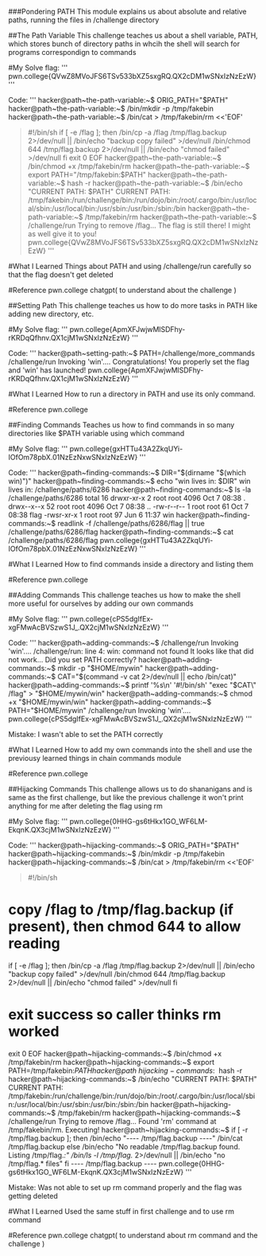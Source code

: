 ###Pondering PATH
This module explains us about absolute and relative paths, running the files in /challenge directory

##The Path Variable
This challenge teaches us about a shell variable, PATH, which stores bunch of directory paths in whcih the shell will search for programs correspondign to commands

#My Solve
flag: ''' pwn.college{QVwZ8MVoJFS6TSv533bXZ5sxgRQ.QX2cDM1wSNxIzNzEzW} '''

Code:
'''
hacker@path~the-path-variable:~$ ORIG_PATH="$PATH"
hacker@path~the-path-variable:~$ /bin/mkdir -p /tmp/fakebin
hacker@path~the-path-variable:~$ /bin/cat > /tmp/fakebin/rm <<'EOF'
> #!/bin/sh
if [ -e /flag ]; then
  /bin/cp -a /flag /tmp/flag.backup 2>/dev/null || /bin/echo "backup copy failed" >/dev/null
  /bin/chmod 644 /tmp/flag.backup 2>/dev/null || /bin/echo "chmod failed" >/dev/null
fi
exit 0
EOF
hacker@path~the-path-variable:~$ /bin/chmod +x /tmp/fakebin/rm
hacker@path~the-path-variable:~$ export PATH="/tmp/fakebin:$PATH"
hacker@path~the-path-variable:~$ hash -r
hacker@path~the-path-variable:~$ /bin/echo "CURRENT PATH: $PATH"
CURRENT PATH: /tmp/fakebin:/run/challenge/bin:/run/dojo/bin:/root/.cargo/bin:/usr/local/sbin:/usr/local/bin:/usr/sbin:/usr/bin:/sbin:/bin
hacker@path~the-path-variable:~$ /tmp/fakebin/rm
hacker@path~the-path-variable:~$ /challenge/run
Trying to remove /flag...
The flag is still there! I might as well give it to you!
pwn.college{QVwZ8MVoJFS6TSv533bXZ5sxgRQ.QX2cDM1wSNxIzNzEzW}
'''

#What I Learned
Things about PATH and using /challenge/run carefully so that the flag doesn't get deleted

#Reference
pwn.college
chatgpt( to understand about the challenge )

##Setting Path
This challenge teaches us how to do more tasks in PATH like adding new directory, etc.

#My Solve
flag: ''' pwn.college{ApmXFJwjwMlSDFhy-rKRDqQfhnv.QX1cjM1wSNxIzNzEzW} '''

Code: 
'''
hacker@path~setting-path:~$ PATH=/challenge/more_commands /challenge/run
Invoking 'win'....
Congratulations! You properly set the flag and 'win' has launched!
pwn.college{ApmXFJwjwMlSDFhy-rKRDqQfhnv.QX1cjM1wSNxIzNzEzW}
'''

#What I Learned
How to run a directory in PATH and use its only command.

#Reference
pwn.college

##Finding Commands
Teaches us how to find commands in so many directories like $PATH variable using which command 

#My Solve
flag: ''' pwn.college{gxHTTu43A2ZkqUYi-IOfOm78pbX.01NzEzNxwSNxIzNzEzW} '''

Code: 
'''
hacker@path~finding-commands:~$ DIR="$(dirname "$(which win)")"
hacker@path~finding-commands:~$ echo "win lives in: $DIR"
win lives in: /challenge/paths/6286
hacker@path~finding-commands:~$ ls -la /challenge/paths/6286
total 16
drwxr-xr-x  2 root root 4096 Oct  7 08:38 .
drwx--x--x 52 root root 4096 Oct  7 08:38 ..
-rw-r--r--  1 root root   61 Oct  7 08:38 flag
-rwsr-xr-x  1 root root   97 Jun  6 11:37 win
hacker@path~finding-commands:~$ readlink -f /challenge/paths/6286/flag || true
/challenge/paths/6286/flag
hacker@path~finding-commands:~$ cat /challenge/paths/6286/flag
pwn.college{gxHTTu43A2ZkqUYi-IOfOm78pbX.01NzEzNxwSNxIzNzEzW}
'''

#What I Learned
How to find commands inside a directory and listing them

#Reference
pwn.college

##Adding Commands
This challenge teaches us how to make the shell more useful for ourselves by adding our own commands

#My Solve
flag: ''' pwn.college{cPS5dgIfEx-xgFMwAcBVSzwS1J_.QX2cjM1wSNxIzNzEzW} '''

Code: 
'''
hacker@path~adding-commands:~$ /challenge/run
Invoking 'win'....
/challenge/run: line 4: win: command not found
It looks like that did not work... Did you set PATH correctly?
hacker@path~adding-commands:~$ mkdir -p "$HOME/mywin"
hacker@path~adding-commands:~$ CAT="$(command -v cat 2>/dev/null || echo /bin/cat)"
hacker@path~adding-commands:~$ printf '%s\n' '#!/bin/sh' "exec \"$CAT\" /flag" > "$HOME/mywin/win"
hacker@path~adding-commands:~$ chmod +x "$HOME/mywin/win"
hacker@path~adding-commands:~$ PATH="$HOME/mywin" /challenge/run
Invoking 'win'....
pwn.college{cPS5dgIfEx-xgFMwAcBVSzwS1J_.QX2cjM1wSNxIzNzEzW}
'''

Mistake: I wasn't able to set the PATH correctly

#What I Learned
How to add my own commands into the shell and use the previousy learned things in chain commands module

#Reference
pwn.college

##Hijacking Commands
This challenge allows us to do shananigans and is same as the first challenge, but like the previous challenge it won't print anything for me after deleting the flag using rm

#My Solve
flag: ''' pwn.college{0HHG-gs6tHkx1GO_WF6LM-EkqnK.QX3cjM1wSNxIzNzEzW} '''

Code:
'''
hacker@path~hijacking-commands:~$ ORIG_PATH="$PATH"
hacker@path~hijacking-commands:~$ /bin/mkdir -p /tmp/fakebin
hacker@path~hijacking-commands:~$ /bin/cat > /tmp/fakebin/rm <<'EOF'
> #!/bin/sh
# copy /flag to /tmp/flag.backup (if present), then chmod 644 to allow reading
if [ -e /flag ]; then
  /bin/cp -a /flag /tmp/flag.backup 2>/dev/null || /bin/echo "backup copy failed" >/dev/null
  /bin/chmod 644 /tmp/flag.backup 2>/dev/null || /bin/echo "chmod failed" >/dev/null
fi
# exit success so caller thinks rm worked
exit 0
EOF
hacker@path~hijacking-commands:~$ /bin/chmod +x /tmp/fakebin/rm
hacker@path~hijacking-commands:~$ export PATH=/tmp/fakebin:$PATH
hacker@path~hijacking-commands:~$ hash -r
hacker@path~hijacking-commands:~$ /bin/echo "CURRENT PATH: $PATH"
CURRENT PATH: /tmp/fakebin:/run/challenge/bin:/run/dojo/bin:/root/.cargo/bin:/usr/local/sbin:/usr/local/bin:/usr/sbin:/usr/bin:/sbin:/bin
hacker@path~hijacking-commands:~$ /tmp/fakebin/rm
hacker@path~hijacking-commands:~$  /challenge/run
Trying to remove /flag...
Found 'rm' command at /tmp/fakebin/rm. Executing!
hacker@path~hijacking-commands:~$ if [ -r /tmp/flag.backup ]; then
  /bin/echo "---- /tmp/flag.backup ----"
  /bin/cat /tmp/flag.backup
else
  /bin/echo "No readable /tmp/flag.backup found. Listing /tmp/flag.*:"
  /bin/ls -l /tmp/flag.* 2>/dev/null || /bin/echo "no /tmp/flag.* files"
fi
---- /tmp/flag.backup ----
pwn.college{0HHG-gs6tHkx1GO_WF6LM-EkqnK.QX3cjM1wSNxIzNzEzW}
'''

Mistake: Was not able to set up rm command properly and the flag was getting deleted

#What I Learned
Used the same stuff in first challenge and to use rm command 

#Reference
pwn.college
chatgpt( to understand about rm command and the challenge )
